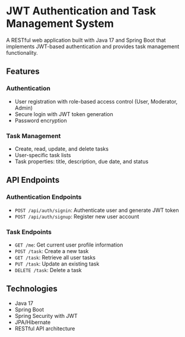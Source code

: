 # JWT Authentication and Task Management System

A RESTful web application built with Java 17 and Spring Boot that implements JWT-based authentication and provides task management functionality.

## Features

### Authentication
- User registration with role-based access control (User, Moderator, Admin)
- Secure login with JWT token generation
- Password encryption

### Task Management
- Create, read, update, and delete tasks
- User-specific task lists
- Task properties: title, description, due date, and status

## API Endpoints

### Authentication Endpoints
- `POST /api/auth/signin`: Authenticate user and generate JWT token
- `POST /api/auth/signup`: Register new user account

### Task Endpoints
- `GET /me`: Get current user profile information
- `POST /task`: Create a new task
- `GET /task`: Retrieve all user tasks
- `PUT /task`: Update an existing task
- `DELETE /task`: Delete a task

## Technologies
- Java 17
- Spring Boot
- Spring Security with JWT
- JPA/Hibernate
- RESTful API architecture
